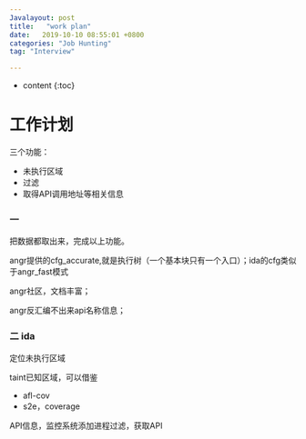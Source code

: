 ```yaml
---
Javalayout: post
title:   "work plan"
date:   2019-10-10 08:55:01 +0800
categories: "Job Hunting"
tag: "Interview"

---
```


* content
{:toc}




# 工作计划

三个功能：

* 未执行区域
* 过滤
* 取得API调用地址等相关信息

### 一

把数据都取出来，完成以上功能。

angr提供的cfg_accurate,就是执行树（一个基本块只有一个入口）；ida的cfg类似于angr_fast模式

angr社区，文档丰富；

angr反汇编不出来api名称信息；

### 二 ida

定位未执行区域

taint已知区域，可以借鉴

* afl-cov
* s2e，coverage

API信息，监控系统添加进程过滤，获取API

